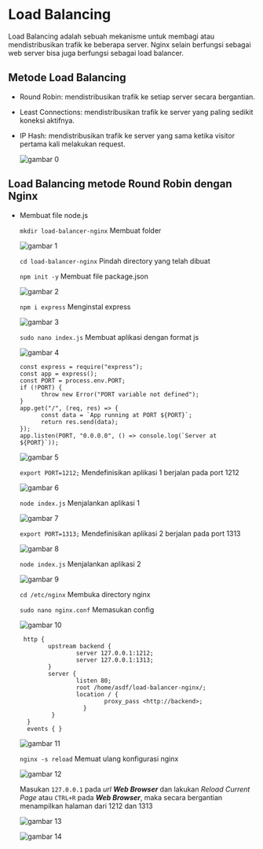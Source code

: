 # Load Balancing

  Load Balancing adalah sebuah mekanisme untuk membagi atau mendistribusikan trafik ke beberapa server. Nginx selain berfungsi sebagai web server bisa juga berfungsi sebagai load balancer.

## Metode Load Balancing

-   Round Robin: mendistribusikan trafik ke setiap server secara bergantian.

-   Least Connections: mendistribusikan trafik ke server yang paling sedikit koneksi aktifnya.

-   IP Hash: mendistribusikan trafik ke server yang sama ketika visitor pertama kali melakukan request.

    ![gambar 0](assets/topologi.png)

## Load Balancing metode Round Robin dengan Nginx

-   Membuat file node.js

    `mkdir load-balancer-nginx` Membuat folder

    ![gambar 1](assets/mkdir.png)

    `cd load-balancer-nginx` Pindah directory yang telah dibuat

    `npm init -y` Membuat file package.json

    ![gambar 2](assets/npm-init-pack.png)

    `npm i express` Menginstal express

    ![gambar 3](assets/npm-express-i.png)

    `sudo nano index.js` Membuat aplikasi dengan format js

    ![gambar 4](assets/buatapp.png)

        const express = require("express");
        const app = express();
        const PORT = process.env.PORT;
        if (!PORT) {
              throw new Error("PORT variable not defined");
        }
        app.get("/", (req, res) => {
              const data = `App running at PORT ${PORT}`;
              return res.send(data);
        });
        app.listen(PORT, "0.0.0.0", () => console.log(`Server at ${PORT}`));

    ![gambar 5](assets/buat-app-nano.png)

    `export PORT=1212;` Mendefinisikan aplikasi 1 berjalan pada port 1212

    ![gambar 6](assets/jalanapp1212.png)

    `node index.js` Menjalankan aplikasi 1

    ![gambar 7](assets/berjalanport1212.png)

    `export PORT=1313;` Mendefinisikan aplikasi 2 berjalan pada port 1313

    ![gambar 8](assets/jalanapp1313.png)

    `node index.js` Menjalankan aplikasi 2

    ![gambar 9](assets/berjalanport1313.png)

    `cd /etc/nginx` Membuka directory nginx

    `sudo nano nginx.conf` Memasukan config

    ![gambar 10](assets/bukaconfig.png)

         http {
                upstream backend {
                        server 127.0.0.1:1212;
                        server 127.0.0.1:1313;
                }
                server {
                        listen 80;
                        root /home/asdf/load-balancer-nginx/;
                        location / {
                                proxy_pass <http://backend>;
      		              }
      	         }
          }
          events { }

    ![gambar 11](assets/config-conf.png)

    `nginx -s reload` Memuat ulang konfigurasi nginx

    ![gambar 12](assets/reload.png)

    Masukan `127.0.0.1` pada _url_ _**Web Browser**_ dan lakukan _Reload Current Page_ atau `CTRL+R` pada _**Web Browser**_, maka secara bergantian menampilkan halaman dari 1212 dan 1313

    ![gambar 13](assets/output1212.png)

    ![gambar 14](assets/output1313.png)
